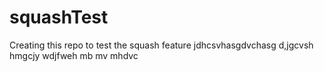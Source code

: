 # squashTest
Creating this repo to test the squash feature 
jdhcsvhasgdvchasg
d,jgcvsh
hmgcjy
wdjfweh
mb mv
mhdvc